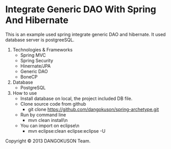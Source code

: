 Integrate Generic DAO With Spring And Hibernate
================================================

This is an example used spring integrate generic DAO and hibernate. It used database server is postgreeSQL.

1. Technologies & Frameworks
	- Spring MVC
	- Spring Security
	- Hinernate/JPA
	- Generic DAO
	- BoneCP
2. Database
	- PostgreSQL
3. How to use
	- Install database on local, the project included DB file.
	- Clone source code from github
		+ git clone https://github.com/dangokuson/spring-archetype.git
	- Run by command line
		+ mvn clean install\n
	- You can import on eclipse\n
		+ mvn eclipse:clean eclipse:eclipse -U

Copyright © 2013 DANGOKUSON Team.

